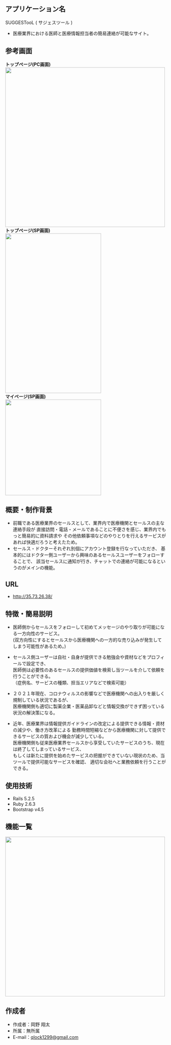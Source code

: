 
## アプリケーション名

SUGGESTooL ( サジェスツール )

* 医療業界における医師と医療情報担当者の簡易連絡が可能なサイト。

## 参考画面

<b> トップページ(PC画面)</b>  
<img src="https://user-images.githubusercontent.com/77390191/119764279-117e9600-beec-11eb-9317-41cb27dbb6f3.png" width="500px">  
<b>トップページ(SP画面)</b>  
<img src="https://user-images.githubusercontent.com/77390191/119764292-16dbe080-beec-11eb-8249-4cba9bc08af2.png" width="300px" height="500px">  
<b>マイページ(SP画面) </b>  
<img src="https://user-images.githubusercontent.com/77390191/119533316-adab7e80-bdc0-11eb-9fcb-3571add607fc.png" width="300px">  

## 概要・制作背景

* 前職である医療業界のセールスとして、業界内で医療機関とセールスの主な連絡手段が
直接訪問・電話・メールであることに不便さを感じ、業界内でもっと簡易的に資料請求や
その他依頼事項などのやりとりを行えるサービスがあれば快適だろうと考えたため。
* セールス・ドクターそれぞれ別個にアカウント登録を行なっていただき、
基本的にはドクター側ユーザーから興味のあるセールスユーザーをフォローすることで、
該当セールスに通知が行き、チャットでの連絡が可能になるというのがメインの機能。

## URL

* http://35.73.26.38/

## 特徴・簡易説明

* 医師側からセールスをフォローして初めてメッセージのやり取りが可能になる一方向性のサービス。<br>
  (双方向性にするとセールスから医療機関への一方的な売り込みが発生してしまう可能性があるため。)

* セールス側ユーザーは自社・自身が提供できる勉強会や資材などをプロフィールで設定でき、<br>
  医師側は必要性のあるセールスの提供価値を検索し当ツールを介して依頼を行うことができる。<br>
  （症例名、サービスの種類、担当エリアなどで検索可能）

* ２０２１年現在、コロナウィルスの影響などで医療機関への出入りを厳しく規制している状況であるが、<br>
  医療機関側も適切に製薬企業・医薬品卸などと情報交換ができず困っている状況の解決策になる。

* 近年、医療業界は情報提供ガイドラインの改定による提供できる情報・資材の減少や、働き方改革による
  勤務時間短縮などから医療機関に対して提供できるサービスの質および機会が減少している。<br>
  医療機関側も従来医療業界セールスから享受していたサービスのうち、現在は終了してしまっているサービス、<br>
  もしくは新たに提供を始めたサービスの把握ができていない現状のため、当ツールで提供可能なサービスを確認、
  適切な会社へと業務依頼を行うことができる。

## 使用技術

* Rails 5.2.5
* Ruby 2.6.3
* Bootstrap v4.5


## 機能一覧

<img src="https://user-images.githubusercontent.com/77390191/119764297-18a5a400-beec-11eb-9805-cf584f82058e.png" width="500px">


## 作成者

* 作成者：岡野 翔太
* 所属：無所属
* E-mail：qlock1299@gmail.com

